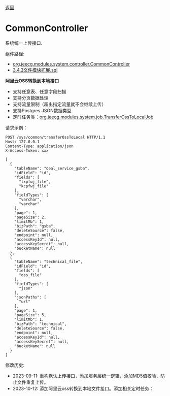 [返回](../)

# CommonController

系统统一上传接口.

组件路径:
* [org.jeecg.modules.system.controller.CommonController](https://github.com/yoko-murasame/jeecg-boot/blob/yoko-3.4.3last/jeecg-module-system/jeecg-system-biz/src/main/java/org/jeecg/modules/system/controller/CommonController.java)
* [3.4.3文件模块扩展.sql](https://github.com/yoko-murasame/jeecg-boot/blob/yoko-3.4.3last/db/增量SQL/3.4.3文件模块扩展.sql)

**阿里云OSS转换到本地接口**

* 支持任意表、任意字段扫描
* 支持分页数据处理
* 支持流量限制（超出指定流量就不会继续上传）
* 支持Postgres JSON数据类型
* 定时任务类：[org.jeecg.modules.system.job.TransferOssToLocalJob](https://github.com/yoko-murasame/jeecg-boot/blob/yoko-3.4.3last/org/jeecg/modules/system/job/TransferOssToLocalJob.java)

请求示例：
```http request
POST /sys/common/transferOssToLocal HTTP/1.1
Host: 127.0.0.1
Content-Type: application/json
X-Access-Token: xxx

[
  {
    "tableName": "deal_service_gsba",
    "idField": "id",
    "fields": [
      "lxpfwj_file",
      "kcpfwj_file"
    ],
    "fieldTypes": [
      "varchar",
      "varchar"
    ],
    "page": 1,
    "pageSize": 2,
    "limitMb": 1,
    "bizPath": "gsba",
    "deleteSource": false,
    "endpoint": null,
    "accessKeyId": null,
    "accessKeySecret": null,
    "bucketName": null
  },
  {
    "tableName": "technical_file",
    "idField": "id",
    "fields": [
      "oss_file"
    ],
    "fieldTypes": [
      "json"
    ],
    "jsonPaths": [
      "url"
    ],
    "page": 1,
    "pageSize": 5,
    "limitMb": 1,
    "bizPath": "technical",
    "deleteSource": false,
    "endpoint": null,
    "accessKeyId": null,
    "accessKeySecret": null,
    "bucketName": null
  }
]
```

修改历史:
* 2023-09-11: 重构默认上传接口，添加服务层统一逻辑，添加MD5值校验，防止文件重复上传。
* 2023-10-12: 添加阿里云oss转换到本地文件接口。添加相关定时任务：
